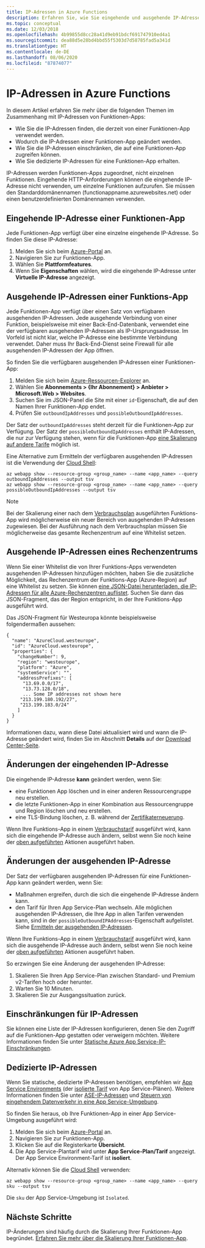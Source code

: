 ```yaml
---
title: IP-Adressen in Azure Functions
description: Erfahren Sie, wie Sie eingehende und ausgehende IP-Adressen für Funktionen-Apps finden und wodurch diese geändert werden.
ms.topic: conceptual
ms.date: 12/03/2018
ms.openlocfilehash: 4b99855d8cc28a41d9eb91bdcf691747910ed4a1
ms.sourcegitcommit: dea88d5e28bd4bbd55f5303d7d58785fad5a341d
ms.translationtype: HT
ms.contentlocale: de-DE
ms.lasthandoff: 08/06/2020
ms.locfileid: "87874077"
---
```

# <a name="ip-addresses-in-azure-functions"></a>IP-Adressen in Azure Functions

In diesem Artikel erfahren Sie mehr über die folgenden Themen im Zusammenhang mit IP-Adressen von Funktionen-Apps:

* Wie Sie die IP-Adressen finden, die derzeit von einer Funktionen-App verwendet werden.
* Wodurch die IP-Adressen einer Funktionen-App geändert werden.
* Wie Sie die IP-Adressen einschränken, die auf eine Funktionen-App zugreifen können.
* Wie Sie dedizierte IP-Adressen für eine Funktionen-App erhalten.

IP-Adressen werden Funktionen-Apps zugeordnet, nicht einzelnen Funktionen. Eingehende HTTP-Anforderungen können die eingehende IP-Adresse nicht verwenden, um einzelne Funktionen aufzurufen. Sie müssen den Standarddomänennamen (functionappname.azurewebsites.net) oder einen benutzerdefinierten Domänennamen verwenden.

## <a name="function-app-inbound-ip-address"></a>Eingehende IP-Adresse einer Funktionen-App

Jede Funktionen-App verfügt über eine einzelne eingehende IP-Adresse. So finden Sie diese IP-Adresse:

1. Melden Sie sich beim [Azure-Portal](https://portal.azure.com) an.
2. Navigieren Sie zur Funktionen-App.
3. Wählen Sie **Plattformfeatures**.
4. Wenn Sie **Eigenschaften** wählen, wird die eingehende IP-Adresse unter **Virtuelle IP-Adresse** angezeigt.

## <a name="function-app-outbound-ip-addresses"></a><a name="find-outbound-ip-addresses"></a>Ausgehende IP-Adressen einer Funktions-App

Jede Funktionen-App verfügt über einen Satz von verfügbaren ausgehenden IP-Adressen. Jede ausgehende Verbindung von einer Funktion, beispielsweise mit einer Back-End-Datenbank, verwendet eine der verfügbaren ausgehenden IP-Adressen als IP-Ursprungsadresse. Im Vorfeld ist nicht klar, welche IP-Adresse eine bestimmte Verbindung verwendet. Daher muss Ihr Back-End-Dienst seine Firewall für alle ausgehenden IP-Adressen der App öffnen.

So finden Sie die verfügbaren ausgehenden IP-Adressen einer Funktionen-App:

1. Melden Sie sich beim [Azure-Ressourcen-Explorer](https://resources.azure.com) an.
2. Wählen Sie **Abonnements > {Ihr Abonnement} > Anbieter > Microsoft.Web > Websites**.
3. Suchen Sie im JSON-Panel die Site mit einer `id`-Eigenschaft, die auf den Namen Ihrer Funktionen-App endet.
4. Prüfen Sie `outboundIpAddresses` und `possibleOutboundIpAddresses`. 

Der Satz der `outboundIpAddresses` steht derzeit für die Funktionen-App zur Verfügung. Der Satz der `possibleOutboundIpAddresses` enthält IP-Adressen, die nur zur Verfügung stehen, wenn für die Funktionen-App [eine Skalierung auf andere Tarife](#outbound-ip-address-changes) möglich ist.

Eine Alternative zum Ermitteln der verfügbaren ausgehenden IP-Adressen ist die Verwendung der [Cloud Shell](../cloud-shell/quickstart.md):

```azurecli-interactive
az webapp show --resource-group <group_name> --name <app_name> --query outboundIpAddresses --output tsv
az webapp show --resource-group <group_name> --name <app_name> --query possibleOutboundIpAddresses --output tsv
```

> [!NOTE]
> Bei der Skalierung einer nach dem [Verbrauchsplan](functions-scale.md#consumption-plan) ausgeführten Funktions-App wird möglicherweise ein neuer Bereich von ausgehenden IP-Adressen zugewiesen. Bei der Ausführung nach dem Verbrauchsplan müssen Sie möglicherweise das gesamte Rechenzentrum auf eine Whitelist setzen.

## <a name="data-center-outbound-ip-addresses"></a>Ausgehende IP-Adressen eines Rechenzentrums

Wenn Sie einer Whitelist die von Ihrer Funktions-Apps verwendeten ausgehenden IP-Adressen hinzufügen möchten, haben Sie die zusätzliche Möglichkeit, das Rechenzentrum der Funktions-App (Azure-Region) auf eine Whitelist zu setzen. Sie können [eine JSON-Datei herunterladen, die IP-Adressen für alle Azure-Rechenzentren auflistet](https://www.microsoft.com/en-us/download/details.aspx?id=56519). Suchen Sie dann das JSON-Fragment, das der Region entspricht, in der Ihre Funktions-App ausgeführt wird.

Das JSON-Fragment für Westeuropa könnte beispielsweise folgendermaßen aussehen:

```
{
  "name": "AzureCloud.westeurope",
  "id": "AzureCloud.westeurope",
  "properties": {
    "changeNumber": 9,
    "region": "westeurope",
    "platform": "Azure",
    "systemService": "",
    "addressPrefixes": [
      "13.69.0.0/17",
      "13.73.128.0/18",
      ... Some IP addresses not shown here
     "213.199.180.192/27",
     "213.199.183.0/24"
    ]
  }
}
```

 Informationen dazu, wann diese Datei aktualisiert wird und wann die IP-Adresse geändert wird, finden Sie im Abschnitt **Details** auf der [Download Center-Seite](https://www.microsoft.com/en-us/download/details.aspx?id=56519).

## <a name="inbound-ip-address-changes"></a><a name="inbound-ip-address-changes"></a>Änderungen der eingehenden IP-Adresse

Die eingehende IP-Adresse **kann** geändert werden, wenn Sie:

- eine Funktionen App löschen und in einer anderen Ressourcengruppe neu erstellen.
- die letzte Funktionen-App in einer Kombination aus Ressourcengruppe und Region löschen und neu erstellen.
- eine TLS-Bindung löschen, z. B. während der [Zertifikaterneuerung](../app-service/configure-ssl-certificate.md#renew-certificate).

Wenn Ihre Funktions-App in einem [Verbrauchstarif](functions-scale.md#consumption-plan) ausgeführt wird, kann sich die eingehende IP-Adresse auch ändern, selbst wenn Sie noch keine der [oben aufgeführten](#inbound-ip-address-changes) Aktionen ausgeführt haben.

## <a name="outbound-ip-address-changes"></a>Änderungen der ausgehenden IP-Adresse

Der Satz der verfügbaren ausgehenden IP-Adressen für eine Funktionen-App kann geändert werden, wenn Sie:

* Maßnahmen ergreifen, durch die sich die eingehende IP-Adresse ändern kann.
* den Tarif für Ihren App Service-Plan wechseln. Alle möglichen ausgehenden IP-Adressen, die Ihre App in allen Tarifen verwenden kann, sind in der `possibleOutboundIPAddresses`-Eigenschaft aufgelistet. Siehe [Ermitteln der ausgehenden IP-Adressen](#find-outbound-ip-addresses).

Wenn Ihre Funktions-App in einem [Verbrauchstarif](functions-scale.md#consumption-plan) ausgeführt wird, kann sich die ausgehende IP-Adresse auch ändern, selbst wenn Sie noch keine der [oben aufgeführten](#inbound-ip-address-changes) Aktionen ausgeführt haben.

So erzwingen Sie eine Änderung der ausgehenden IP-Adresse:

1. Skalieren Sie Ihren App Service-Plan zwischen Standard- und Premium v2-Tarifen hoch oder herunter.
2. Warten Sie 10 Minuten.
3. Skalieren Sie zur Ausgangssituation zurück.

## <a name="ip-address-restrictions"></a>Einschränkungen für IP-Adressen

Sie können eine Liste der IP-Adressen konfigurieren, denen Sie den Zugriff auf die Funktionen-App gestatten oder verweigern möchten. Weitere Informationen finden Sie unter [Statische Azure App Service-IP-Einschränkungen](../app-service/app-service-ip-restrictions.md).

## <a name="dedicated-ip-addresses"></a>Dedizierte IP-Adressen

Wenn Sie statische, dedizierte IP-Adressen benötigen, empfehlen wir [App Service Environments](../app-service/environment/intro.md) (der [isolierte Tarif](https://azure.microsoft.com/pricing/details/app-service/) von App Service-Plänen). Weitere Informationen finden Sie unter [ASE-IP-Adressen](../app-service/environment/network-info.md#ase-ip-addresses) und [Steuern von eingehendem Datenverkehr in eine App Service-Umgebung](../app-service/environment/app-service-app-service-environment-control-inbound-traffic.md).

So finden Sie heraus, ob Ihre Funktionen-App in einer App Service-Umgebung ausgeführt wird:

1. Melden Sie sich beim [Azure-Portal](https://portal.azure.com) an.
2. Navigieren Sie zur Funktionen-App.
3. Klicken Sie auf die Registerkarte **Übersicht**.
4. Die App Service-Plantarif wird unter **App Service-Plan/Tarif** angezeigt. Der App Service Environment-Tarif ist **isoliert**.
 
Alternativ können Sie die [Cloud Shell](../cloud-shell/quickstart.md) verwenden:

```azurecli-interactive
az webapp show --resource-group <group_name> --name <app_name> --query sku --output tsv
```

Die `sku` der App Service-Umgebung ist `Isolated`.

## <a name="next-steps"></a>Nächste Schritte

IP-Änderungen sind häufig durch die Skalierung Ihrer Funktionen-App begründet. [Erfahren Sie mehr über die Skalierung Ihrer Funktionen-App](functions-scale.md).
